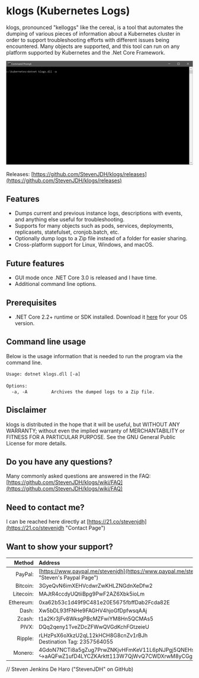 # klogs (Kubernetes Logs)
klogs, pronounced "kelloggs" like the cereal, is a tool that automates the dumping of various pieces of information about a Kubernetes cluster in order to support troubleshooting efforts with different issues being encountered. Many objects are supported, and this tool can run on any platform supported by Kubernetes and the .Net Core Framework.

![klogs demo](klogs-fast.gif "Demo")

Releases: [https://github.com/StevenJDH/klogs/releases](https://github.com/StevenJDH/klogs/releases)

## Features
* Dumps current and previous instance logs, descriptions with events, and anything else useful for troubleshooting.
* Supports for many objects such as pods, services, deployments, replicasets, statefulset, cronjob.batch, etc.
* Optionally dump logs to a Zip file instead of a folder for easier sharing.
* Cross-platform support for Linux, Windows, and macOS.

## Future features
* GUI mode once .NET Core 3.0 is released and I have time.
* Additional command line options.

## Prerequisites
* .NET Core 2.2+ runtime or SDK installed. Download it [here](https://dotnet.microsoft.com/download) for your OS version.

## Command line usage
Below is the usage information that is needed to run the program via the command line.

    Usage: dotnet klogs.dll [-a]

    Options:
      -a, -A         Archives the dumped logs to a Zip file.

## Disclaimer
klogs is distributed in the hope that it will be useful, but WITHOUT ANY WARRANTY; without even the implied warranty of MERCHANTABILITY or FITNESS FOR A PARTICULAR PURPOSE. See the GNU General Public License for more details.

## Do you have any questions?
Many commonly asked questions are answered in the FAQ:
[https://github.com/StevenJDH/klogs/wiki/FAQ](https://github.com/StevenJDH/klogs/wiki/FAQ)

## Need to contact me?
I can be reached here directly at [https://21.co/stevenjdh](https://21.co/stevenjdh "Contact Page")

## Want to show your support?

|Method       | Address                                                                                                    |
|------------:|:-----------------------------------------------------------------------------------------------------------|
|PayPal:      | [https://www.paypal.me/stevenjdh](https://www.paypal.me/stevenjdh "Steven's Paypal Page")                  |
|Bitcoin:     | 3GyeQvN6imXEHVcdwrZwKHLZNGdnXeDfw2                                                                         |
|Litecoin:    | MAJtR4ccdyUQtiiBpg9PwF2AZ6Xbk5ioLm                                                                         |
|Ethereum:    | 0xa62b53c1d49f9C481e20E5675fbffDab2Fcda82E                                                                 |
|Dash:        | Xw5bDL93fFNHe9FAGHV4hjoGfDpfwsqAAj                                                                         |
|Zcash:       | t1a2Kr3jFv8WksgPBcMZFwiYM8Hn5QCMAs5                                                                        |
|PIVX:        | DQq2qeny1TveZDcZFWwQVGdKchFGtzeieU                                                                         |
|Ripple:      | rLHzPsX6oXkzU2qL12kHCH8G8cnZv1rBJh<br />Destination Tag: 2357564055                                        |
|Monero:      | 4GdoN7NCTi8a5gZug7PrwZNKjvHFmKeV11L6pNJPgj5QNEHsN6eeX3D<br />&#8618;aAQFwZ1ufD4LYCZKArktt113W7QjWvQ7CWDXrwM8yCGgEdhV3Wt|


// Steven Jenkins De Haro ("StevenJDH" on GitHub)
